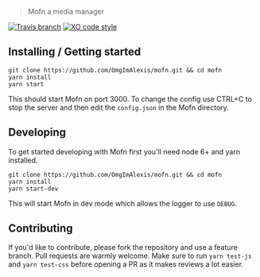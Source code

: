 <!-- ![Logo of the project](https://raw.githubusercontent.com/jehna/readme-best-practices/master/sample-logo.png) -->

> Mofn a media manager

[![Travis branch](https://img.shields.io/travis/rust-lang/rust/master.svg)](https://travis-ci.org/omgimalexis/mofn/master) [![XO code style](https://img.shields.io/badge/code_style-XO-5ed9c7.svg)](https://github.com/sindresorhus/xo)

## Installing / Getting started

```shell
git clone https://github.com/OmgImAlexis/mofn.git && cd mofn
yarn install
yarn start
```

This should start Mofn on port 3000.
To change the config use CTRL+C to stop the server and then edit the `config.json` in the Mofn directory.

## Developing

To get started developing with Mofn first you'll need node 6+ and yarn installed.

```shell
git clone https://github.com/OmgImAlexis/mofn.git && cd mofn
yarn install
yarn start-dev
```

This will start Mofn in dev mode which allows the logger to use `DEBUG`.

<!-- ## Features

What's all the bells and whistles this project can perform?
* What's the main functionality
* You can also do another thing
* If you get really randy, you can even do this -->

<!-- ## Configuration

Here you should write what are all of the configurations a user can enter when
using the project.

#### Argument 1
Type: `String`  
Default: `'default value'`

State what an argument does and how you can use it. If needed, you can provide
an example below.

Example:
```bash
awesome-project "Some other value"  # Prints "You're nailing this readme!"
```

#### Argument 2
Type: `Number|Boolean`  
Default: 100

Copy-paste as many of these as you need. -->

## Contributing

If you'd like to contribute, please fork the repository and use a feature
branch. Pull requests are warmly welcome. Make sure to run `yarn test-js`
and `yarn test-css` before opening a PR as it makes reviews a lot easier.
